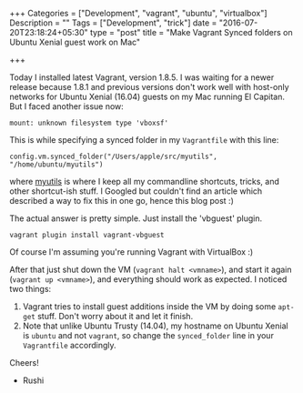 +++
Categories = ["Development", "vagrant", "ubuntu", "virtualbox"]
Description = ""
Tags = ["Development", "trick"]
date = "2016-07-20T23:18:24+05:30"
type = "post"
title = "Make Vagrant Synced folders on Ubuntu Xenial guest work on Mac"

+++

Today I installed latest Vagrant, version 1.8.5. I was waiting for a newer
release because 1.8.1 and previous versions don't work well with host-only
networks for Ubuntu Xenial (16.04) guests on my Mac running El Capitan. But I
faced another issue now:

    mount: unknown filesystem type 'vboxsf'

This is while specifying a synced folder in my `Vagrantfile` with this line:

    config.vm.synced_folder("/Users/apple/src/myutils", "/home/ubuntu/myutils")

where [myutils](https://github.com/rushiagr/myutils) is where I keep all my
commandline shortcuts, tricks, and other shortcut-ish stuff. I Googled but
couldn't find an article which described a way to fix this in one go, hence
this blog post :)

The actual answer is pretty simple. Just install the 'vbguest' plugin.

    vagrant plugin install vagrant-vbguest

Of course I'm assuming you're running Vagrant with VirtualBox :)

After that just shut down the VM (`vagrant halt <vmname>`), and start it again
(`vagrant up <vmname>`), and everything should work as expected. I noticed two
things:

1. Vagrant tries to install guest additions inside the VM by doing some
   `apt-get` stuff. Don't worry about it and let it finish.
2. Note that unlike Ubuntu Trusty (14.04), my hostname on Ubuntu Xenial is
   `ubuntu` and not `vagrant`, so change the `synced_folder` line in your
   `Vagrantfile` accordingly.

Cheers!

- Rushi

